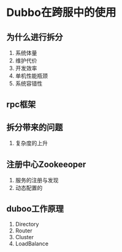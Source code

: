 # Dubbo在跨服中的使用

## 为什么进行拆分

1. 系统体量
2. 维护代价
3. 开发效率
4. 单机性能瓶颈
5. 系统容错性

## rpc框架

## 拆分带来的问题

1. 复杂度的上升

## 注册中心Zookeeoper

1. 服务的注册与发现
2. 动态配置的

## duboo工作原理

1. Directory
2. Router
3. Cluster
4. LoadBalance

